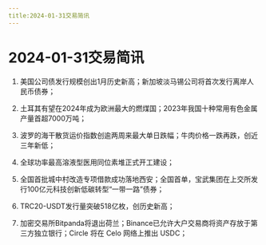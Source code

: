 ```yaml
---
title:2024-01-31交易简讯
---
```

# 2024-01-31交易简讯

1. 美国公司债发行规模创出1月历史新高；新加坡淡马锡公司将首次发行离岸人民币债券；

2. 土耳其有望在2024年成为欧洲最大的燃煤国；2023年我国十种常用有色金属产量首超7000万吨；

3. 波罗的海干散货运价指数创逾两周来最大单日跌幅；牛肉价格一跌再跌，创近三年新低；

4. 全球功率最高溶液型医用同位素堆正式开工建设；

5. 全国首批城中村改造专项借款成功落地西安；全国首单，宝武集团在上交所发行100亿元科技创新低碳转型“一带一路”债券；

6. TRC20-USDT发行量突破518亿枚，创历史新高；

7. 加密交易所Bitpanda将退出荷兰；Binance已允许大户交易商将资产存放于第三方独立银行；Circle 将在 Celo 网络上推出 USDC；